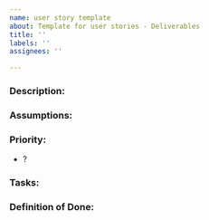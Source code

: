 ```yaml
---
name: user story template
about: Template for user stories - Deliverables
title: ''
labels: ''
assignees: ''

---
```


### Description:

### Assumptions:

### Priority:  

* ?

### Tasks:

### Definition of Done:
